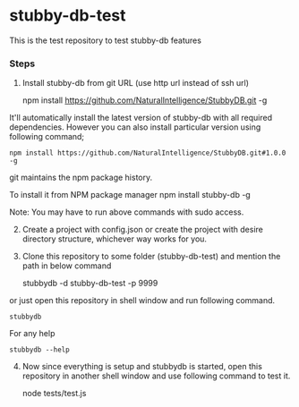 # stubby-db-test
This is the test repository to test stubby-db features

### Steps
1. Install stubby-db from git URL (use http url instead of ssh url)

	npm install https://github.com/NaturalIntelligence/StubbyDB.git -g

It'll automatically install the latest version of stubby-db with all required dependencies. However you can also install particular version using following command;
	
	npm install https://github.com/NaturalIntelligence/StubbyDB.git#1.0.0 -g
	
git maintains the npm package history.

To install it from NPM package manager
	npm install stubby-db -g
	
Note: You may have to run above commands with sudo access.

2. Create a project with config.json or create the project with desire directory structure, whichever way works for you.

3. Clone this repository to some folder (stubby-db-test) and mention the path in below command

	stubbydb -d stubby-db-test -p 9999

or just open this repository in shell window and run following command.

	stubbydb
	
For any help

	stubbydb --help

4. Now since everything is setup and stubbydb is started, open this repository in another shell window and use following command to test it.

	node tests/test.js
